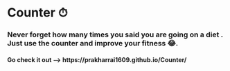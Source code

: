 # Counter ⏱
<h3>Never forget how many times you said you are going on a diet . Just use the counter and improve your fitness 😂.</h3>

<h4>Go check it out --> https://prakharrai1609.github.io/Counter/</h4>
